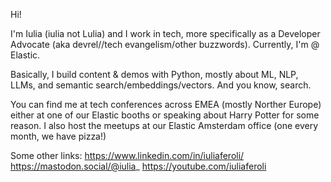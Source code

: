 Hi!

I'm Iulia (iulia not Lulia) and I work in tech, more specifically as a Developer Advocate (aka devrel//tech evangelism/other buzzwords). Currently, I'm @ Elastic.

Basically, I build content & demos with Python, mostly about ML, NLP, LLMs, and semantic search/embeddings/vectors. And you know, search.

You can find me at tech conferences across EMEA (mostly Norther Europe) either at one of our Elastic booths or speaking about Harry Potter for some reason.
I also host the meetups at our Elastic Amsterdam office (one every month, we have pizza!)

Some other links:
https://www.linkedin.com/in/iuliaferoli/
https://mastodon.social/@iulia_
https://youtube.com/iuliaferoli
